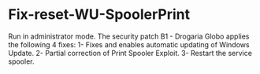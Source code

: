 # Fix-reset-WU-SpoolerPrint
Run in administrator mode.  The security patch B1 - Drogaria Globo applies the following 4 fixes:  1- Fixes and enables automatic updating of Windows Update.  2- Partial correction of Print Spooler Exploit.  3- Restart the service spooler. 
